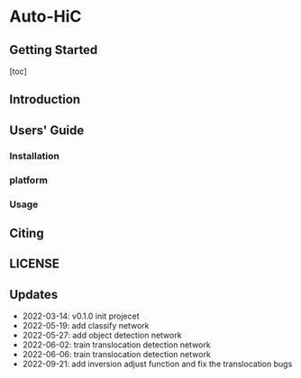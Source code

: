 # Auto-HiC



## Getting Started



[toc]

## Introduction







## Users' Guide

### Installation



### platform



### Usage






## Citing





## LICENSE








## Updates

- 2022-03-14: v0.1.0 init projecet
- 2022-05-19: add classify network
- 2022-05-27: add object detection network
- 2022-06-02: train translocation detection network
- 2022-06-06: train translocation detection network
- 2022-09-21: add inversion adjust function and fix the translocation bugs







